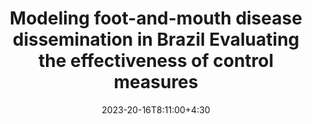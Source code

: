 ---
type: lecture
date: 2023-20-16T8:11:00+4:30
title: 7. Modeling foot-and-mouth disease dissemination in Brazil Evaluating the effectiveness of control measures
tldr: "Foot-and-mouth disease dissemination in Brazil Evaluating the effectiveness of control measures"
links: 
   # - url: /static_files/presentations/lec.zip
    #  name: notes
    #- url: /static_files/presentations/code.zip
   #   name: codes
    - url: /static_files/lectures/6_Modeling foot-and-mouth disease dissemination in Brazil_NCC.pdf
      name: slides
---